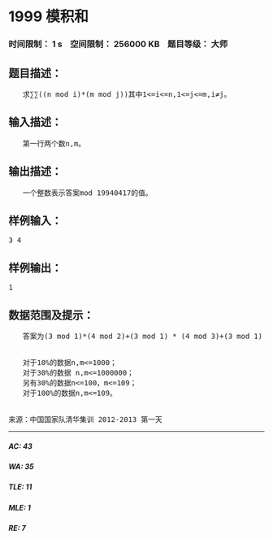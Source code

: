 # 1999 模积和   
### 时间限制： 1 s&nbsp;&nbsp;&nbsp;&nbsp;空间限制： 256000 KB&nbsp;&nbsp;&nbsp;&nbsp;题目等级： 大师  
## 题目描述：  

<pre>
　　求∑∑((n mod i)*(m mod j))其中1<=i<=n,1<=j<=m,i≠j。
</pre>
  
  
## 输入描述：  

<pre>
　　第一行两个数n,m。
</pre>
  
  
## 输出描述：  

<pre>
　　一个整数表示答案mod 19940417的值。
</pre>
  
  
## 样例输入：  

<pre>
3 4
</pre>
  
  
## 样例输出：  

<pre>
1
</pre>
  
  
## 数据范围及提示：  

<pre>
　　答案为(3 mod 1)*(4 mod 2)+(3 mod 1) * (4 mod 3)+(3 mod 1) * (4 mod 4) + (3 mod 2) * (4 mod 1) + (3 mod 2) * (4 mod 3) + (3 mod 2) * (4 mod 4) + (3 mod 3) * (4 mod 1) + (3 mod 3) * (4 mod 2) + (3 mod 3) * (4 mod 4) = 1
  

　　对于10%的数据n,m<=1000；  
　　对于30%的数据 n,m<=1000000；  
　　另有30%的数据n<=100，m<=109；  
　　对于100%的数据n,m<=109。
  

来源：中国国家队清华集训 2012-2013 第一天
</pre>
  
  
***  

##### AC: 43  
##### WA: 35  
##### TLE: 11  
##### MLE: 1  
##### RE: 7  
